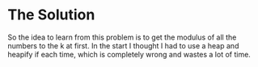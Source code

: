 # The Solution

So the idea to learn from this problem is to get the modulus of all the numbers to the k at first. In the start I
thought I had to use a heap and heapify if each time, which is completely wrong and wastes a lot of time.